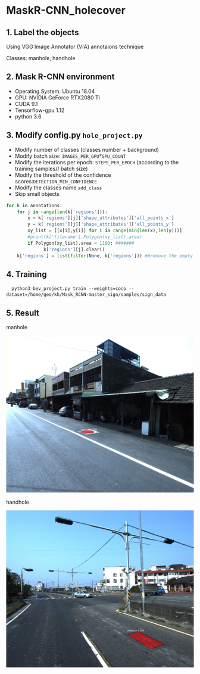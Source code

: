 # MaskR-CNN_holecover
  ## 1. Label the objects
  Using VGG Image Annotator (VIA) annotaions technique
  
  Classes: manhole, handhole
  
  ## 2. Mask R-CNN environment
  * Operating System: Ubuntu 18.04
  * GPU: NVIDIA GeForce RTX2080 Ti
  * CUDA 9.1
  * Tensorflow-gpu 1.12
  * python 3.6

  ## 3. Modify config.py `hole_project.py`
  * Modify number of classes (classes number + background)
  * Modify batch size: `IMAGES_PER_GPU`*`GPU_COUNT`
  * Modify the iterations per epoch: `STEPS_PER_EPOCH` (according to the training samples// batch size)
  * Modify the threshold of the confidence scores:`DETECTION_MIN_CONFIDENCE`
  * Modify the classes name `add_class`
  * Skip small objects
  ```python
  for k in annotations:
      for j in range(len(k['regions'])):
          x = k['regions'][j]['shape_attributes']['all_points_x']
          y = k['regions'][j]['shape_attributes']['all_points_y']
          xy_list = [[x[i],y[i]] for i in range(min(len(x),len(y)))]
          #print(k['filename'],Polygon(xy_list).area)
          if Polygon(xy_list).area < 1100: #######
            	k['regions'][j].clear()
      k['regions'] = list(filter(None, k['regions'])) ##remove the empty {}
  ```
  
  ## 4. Training
      python3 bev_project.py train --weights=coco --dataset=/home/geo/kh/Mask_RCNN-master_sign/samples/sign_data
      
  ## 5. Result
  manhole
  
  ![image](https://github.com/yichun-hub/MaskR-CNN_holecover/blob/main/result/manhole.jpg)
  
  handhole
  
  ![image](https://github.com/yichun-hub/MaskR-CNN_holecover/blob/main/result/handhole.jpg)
